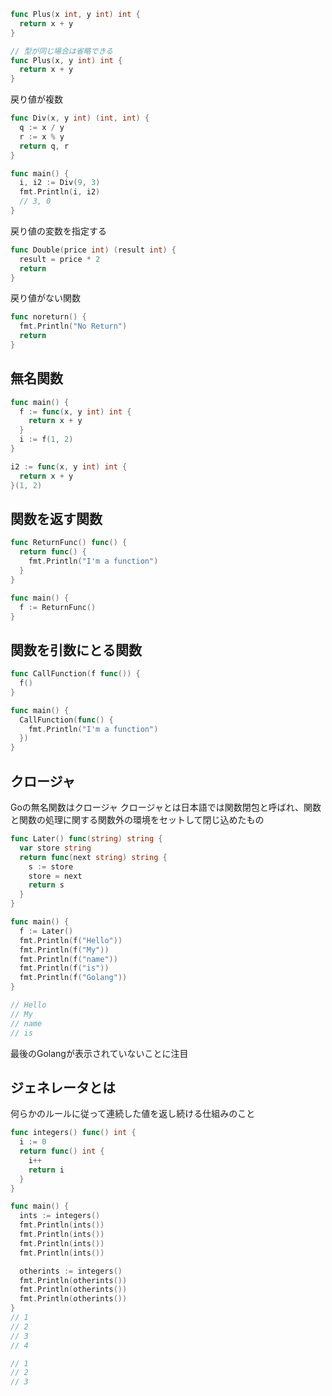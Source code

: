 ```go
func Plus(x int, y int) int {
  return x + y
}

// 型が同じ場合は省略できる
func Plus(x, y int) int {
  return x + y
}
```

戻り値が複数
```go 
func Div(x, y int) (int, int) {
  q := x / y
  r := x % y
  return q, r
}

func main() {
  i, i2 := Div(9, 3)
  fmt.Println(i, i2)
  // 3, 0
}
```

戻り値の変数を指定する
```go
func Double(price int) (result int) {
  result = price * 2
  return
}
```

戻り値がない関数
```go
func noreturn() {
  fmt.Println("No Return")
  return
}
```

## 無名関数
```go
func main() {
  f := func(x, y int) int {
    return x + y
  }
  i := f(1, 2)
}
```

```go
i2 := func(x, y int) int {
  return x + y
}(1, 2)
```

## 関数を返す関数
```go
func ReturnFunc() func() {
  return func() {
    fmt.Println("I'm a function")
  }
}

func main() {
  f := ReturnFunc()
}
```
## 関数を引数にとる関数
```go
func CallFunction(f func()) {
  f()
}

func main() {
  CallFunction(func() {
    fmt.Println("I'm a function")
  })
}
```
## クロージャ
Goの無名関数はクロージャ
クロージャとは日本語では関数閉包と呼ばれ、関数と関数の処理に関する関数外の環境をセットして閉じ込めたもの

```go
func Later() func(string) string {
  var store string
  return func(next string) string {
    s := store
    store = next
    return s
  }
}

func main() {
  f := Later()
  fmt.Println(f("Hello"))
  fmt.Println(f("My"))
  fmt.Println(f("name"))
  fmt.Println(f("is"))
  fmt.Println(f("Golang"))
}

// Hello
// My
// name
// is
```

最後のGolangが表示されていないことに注目
## ジェネレータとは
何らかのルールに従って連続した値を返し続ける仕組みのこと

```go
func integers() func() int {
  i := 0
  return func() int {
    i++
    return i
  }
}

func main() {
  ints := integers()
  fmt.Println(ints())
  fmt.Println(ints())
  fmt.Println(ints())
  fmt.Println(ints())

  otherints := integers()
  fmt.Println(otherints())
  fmt.Println(otherints())
  fmt.Println(otherints())
}
// 1
// 2
// 3
// 4

// 1
// 2
// 3
```































